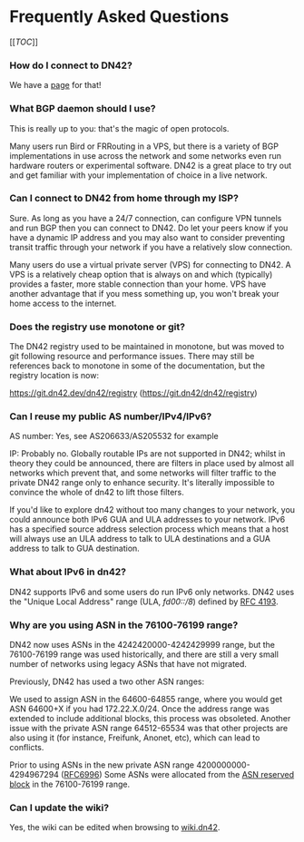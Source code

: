 # Frequently Asked Questions

[[_TOC_]]


### How do I connect to DN42?

We have a [page](/howto/Getting-started) for that!


### What BGP daemon should I use?

This is really up to you: that's the magic of open protocols.

Many users run Bird or FRRouting in a VPS, but there is a variety of BGP implementations in use across the network and some networks even run hardware routers or experimental software. DN42 is a great place to try out and get familiar with your implementation of choice in a live network. 


### Can I connect to DN42 from home through my ISP?

Sure. As long as you have a 24/7 connection, can configure VPN tunnels and run BGP then you can connect to DN42. Do let your peers know if you have a dynamic IP address and you may also want to consider preventing transit traffic through your network if you have a relatively slow connection.

Many users do use a virtual private server (VPS) for connecting to DN42. A VPS is a relatively cheap option that  is always on and which (typically) provides a faster, more stable connection than your home. VPS have another advantage that if you mess something up, you won't break your home access to the internet. 


### Does the registry use monotone or git?

The DN42 registry used to be maintained in monotone, but was moved to git following resource and performance
issues. There may still be references back to monotone in some of the documentation, but the registry location is now:

https://git.dn42.dev/dn42/registry (https://git.dn42/dn42/registry)


### Can I reuse my public AS number/IPv4/IPv6?

AS number: Yes, see AS206633/AS205532 for example

IP: Probably no. Globally routable IPs are not supported in DN42; whilst in theory they could be announced, there are filters in place used by almost all networks which prevent that, and some networks will filter traffic to the private DN42 range only to enhance security. It's literally impossible to convince the whole of dn42 to lift those filters.

If you'd like to explore dn42 without too many changes to your network, you could announce both IPv6 GUA and ULA addresses to your network. IPv6 has a specified source address selection process which means that a host will always use an ULA address to talk to ULA destinations and a GUA address to talk to GUA destination.


### What about IPv6 in dn42?

DN42 supports IPv6 and some users do run IPv6 only networks. DN42 uses the "Unique Local Address" range (ULA, *fd00::/8*) defined by [RFC 4193](https://tools.ietf.org/html/rfc4193).


### Why are you using ASN in the 76100-76199 range?

DN42 now uses ASNs in the 4242420000-4242429999 range, but the 76100-76199 range was used historically, and there are still a very small number of networks using legacy ASNs that have not migrated. 

Previously, DN42 has used a two other ASN ranges:

We used to assign ASN in the 64600-64855 range, where you would get ASN 64600+X if you had 172.22.X.0/24. Once the address range was extended to include additional blocks, this process was obsoleted. Another issue with the private ASN range 64512-65534 was that other projects are also using it (for instance, Freifunk, Anonet, etc), which can lead to conflicts. 

Prior to using ASNs in the new private ASN range 4200000000-4294967294 ([RFC6996](http://tools.ietf.org/html/rfc6996)) Some ASNs were allocated from the [ASN reserved block](http://www.iana.org/assignments/as-numbers/as-numbers.xhtml) in the 76100-76199 range. 


### Can I update the wiki?

Yes, the wiki can be edited when browsing to [wiki.dn42](https://wiki.dn42).